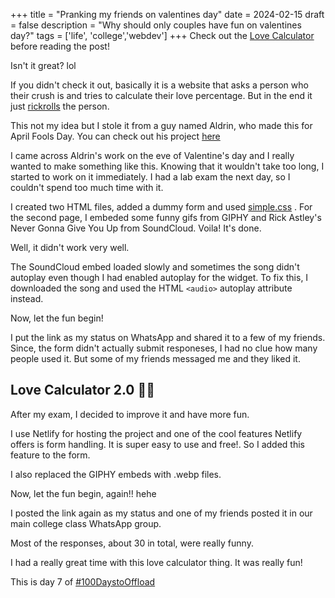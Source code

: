 +++
title = "Pranking my friends on valentines day"
date = 2024-02-15 
draft = false
description = "Why should only couples have fun on valentines day?"
tags = ['life', 'college','webdev']
+++
Check out the [Love Calculator](https://love-calc-project.netlify.app/) before reading the post!

Isn't it great? lol

If you didn't check it out, basically it is a website that asks a person who their crush is and tries to calculate their love percentage. But in the end it just [rickrolls](https://en.wikipedia.org/wiki/Rickrolling) the person.

This not my idea but I stole it from a guy named Aldrin, who made this for April Fools Day. You can check out his project [here](https://aldrinjenson.github.io/Love-Calc/)

I came across Aldrin's work on the eve of Valentine's day and I really wanted to make something like this. Knowing that it wouldn't take too long, I started to work on it immediately. I had a lab exam the next day, so I couldn't spend too much time with it.

I created two HTML files, added a dummy form and used [simple.css](https://simplecss.org) . For the second page, I embeded some funny gifs from GIPHY and Rick Astley's Never Gonna Give You Up from SoundCloud. Voila! It's done. 

Well, it didn't work very well. 

The SoundCloud embed loaded slowly and sometimes the song didn't autoplay even though I had enabled autoplay for the widget. To fix this, I downloaded the song and used the HTML `<audio>` autoplay attribute instead.

Now, let the fun begin!

I put the link as my status on WhatsApp and shared it to a few of my friends. Since, the form didn't actually submit responeses, I had no clue how many people used it. But some of my friends messaged me and they liked it.

## Love Calculator 2.0 🤣️🤣️

After my exam, I decided to improve it and have more fun.

I use Netlify for hosting the project and one of the cool features Netlify offers is form handling. It is super easy to use and free!. So I added this feature to the form.

I also replaced the GIPHY embeds with .webp files. 

Now, let the fun begin, again!! hehe

I posted the link again as my status and one of my friends posted it in our main college class WhatsApp group.

Most of the responses, about 30 in total, were really funny.

I had a really great time with this love calculator thing. It was really fun!

This is day 7 of [#100DaystoOffload](https://100daystooffload.com)
